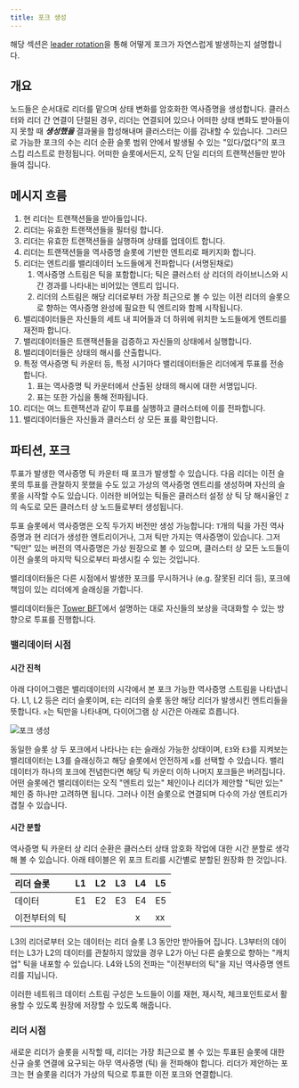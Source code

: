 ```yaml
---
title: 포크 생성
---
```


해당 섹션은 [leader rotation](leader-rotation.md)을 통해 어떻게 포크가 자연스럽게 발생하는지 설명합니다.

## 개요

노드들은 순서대로 리더를 맡으며 상태 변화를 암호화한 역사증명을 생성합니다. 클러스터와 리더 간 연결이 단절된 경우, 리더는 연결되어 있으나 어떠한 상태 변화도 받아들이지 못할 때 _**생성했을**_ 결과물을 합성해내며 클러스터는 이를 감내할 수 있습니다. 그러므로 가능한 포크의 수는 리더 순환 슬롯 범위 안에서 발생될 수 있는 "있다/없다"의 포크 스킵 리스트로 한정됩니다. 어떠한 슬롯에서든지, 오직 단일 리더의 트랜잭션들만 받아들여 집니다.

## 메시지 흐름

1. 현 리더는 트랜잭션들을 받아들입니다.
2. 리더는 유효한 트랜잭션들을 필터링 합니다.
3. 리더는 유효한 트랜잭션들을 실행하며 상태를 업데이트 합니다.
4. 리더는 트랜잭션들을 역사증명 슬롯에 기반한 엔트리로 패키지화 합니다.
5. 리더는 엔트리를 밸리데이터 노드들에게 전파합니다 \(서명된채로\)
   1. 역사증명 스트림은 틱을 포함합니다; 틱은 클러스터 상 리더의 라이브니스와 시간 경과를 나타내는 비어있는 엔트리 입니다.
   2. 리더의 스트림은 해당 리더로부터 가장 최근으로 볼 수 있는 이전 리더의 슬롯으로 향하는 역사증명 완성에 필요한 틱 엔트리와 함께 시작됩니다.
6. 밸리데이터들은 자신들의 세트 내 피어들과 더 하위에 위치한 노드들에게 엔트리를 재전파 합니다.
7. 밸리데이터들은 트랜잭션들을 검증하고 자신들의 상태에서 실행합니다.
8. 밸리데이터들은 상태의 해시를 산출합니다.
9. 특정 역사증명 틱 카운터 등, 특정 시기마다 밸리데이터들은 리더에게 투표를 전송합니다.
   1. 표는 역사증명 틱 카운터에서 산출된 상태의 해시에 대한 서명입니다.
   2. 표는 또한 가십을 통해 전파됩니다.
10. 리더는 여느 트랜잭션과 같이 투표를 실행하고 클러스터에 이를 전파합니다.
11. 밸리데이터들은 자신들과 클러스터 상 모든 표를 확인합니다.

## 파티션, 포크

투표가 발생한 역사증명 틱 카운터 때 포크가 발생할 수 있습니다. 다음 리더는 이전 슬롯의 투표를 관찰하지 못했을 수도 있고 가상의 역사증명 엔트리를 생성하며 자신의 슬롯을 시작할 수도 있습니다. 이러한 비어있는 틱들은 클러스터 설정 상 틱 당 해시율인 `Z`의 속도로 모든 클러스터 상 노드들로부터 생성됩니다.

투표 슬롯에서 역사증명은 오직 두가지 버전만 생성 가능합니다: `T`개의 틱을 가진 역사증명과 현 리더가 생성한 엔트리이거나, 그저 틱만 가지는 역사증명이 있습니다. 그저 "틱만" 있는 버전의 역사증명은 가상 원장으로 볼 수 있으며, 클러스터 상 모든 노드들이 이전 슬롯의 마지막 틱으로부터 파생시킬 수 있는 것입니다.

밸리데이터들은 다른 시점에서 발생한 포크를 무시하거나 \(e.g. 잘못된 리더 등\), 포크에 책임이 있는 리더에게 슬래싱을 가합니다.

밸리데이터들은 [Tower BFT](../implemented-proposals/tower-bft.md)에서 설명하는 대로 자신들의 보상을 극대화할 수 있는 방향으로 투표를 진행합니다.

### 밸리데이터 시점

#### 시간 진척

아래 다이어그램은 밸리데이터의 시각에서 본 포크 가능한 역사증명 스트림을 나타냅니다. L1, L2 등은 리더 슬롯이며, `E`는 리더의 슬롯 동안 해당 리더가 발생시킨 엔트리들을 뜻합니다. `x`는 틱만을 나타내며, 다이어그램 상 시간은 아래로 흐릅니다.

![포크 생성](/img/fork-generation.svg)

동일한 슬롯 상 두 포크에서 나타나는 `E`는 슬래싱 가능한 상태이며, `E3`와 `E3`를 지켜보는 밸리데이터는 L3를 슬래싱하고 해당 슬롯에서 안전하게 `x`를 선택할 수 있습니다. 밸리데이터가 하나의 포크에 전념한다면 해당 틱 카운터 이하 나머지 포크들은 버려집니다. 어떤 슬롯에건 밸리데이터는 오직 "엔트리 있는" 체인이나 리더가 제안할 "틱만 있는" 체인 중 하나만 고려하면 됩니다. 그러나 이전 슬롯으로 연결되며 다수의 가상 엔트리가 겹칠 수 있습니다.

#### 시간 분할

역사증명 틱 카운터 상 리더 순환은 클러스터 상태 암호화 작업에 대한 시간 분할로 생각해 볼 수 있습니다. 아래 테이블은 위 포크 트리를 시간별로 분할된 원장화 한 것입니다.

| 리더 슬롯   | L1 | L2 | L3 | L4 | L5 |
|:------- |:-- |:-- |:-- |:-- |:-- |
| 데이터     | E1 | E2 | E3 | E4 | E5 |
| 이전부터의 틱 |    |    |    | x  | xx |

L3의 리더로부터 오는 데이터는 리더 슬롯 L3 동안만 받아들어 집니다. L3부터의 데이터는 L3가 L2의 데이터를 관찰하지 않았을 경우 L2가 아닌 다른 슬롯으로 향하는 "캐치업" 틱을 내포할 수 있습니다. L4와 L5의 전파는 "이전부터의 틱"을 지닌 역사증명 엔트리를 지닙니다.

이러한 네트워크 데이터 스트림 구성은 노드들이 이를 재현, 재시작, 체크포인트로서 활용할 수 있도록 원장에 저장할 수 있도록 해줍니다.

### 리더 시점

새로운 리더가 슬롯을 시작할 때, 리더는 가장 최근으로 볼 수 있는 투표된 슬롯에 대한 신규 슬롯 연결에 요구되는 아무 역사증명 \(틱\) 을 전파해야 합니다. 리더가 제안하는 포크는 현 슬롯을 리더가 가상의 틱으로 투표한 이전 포크와 연결합니다.
